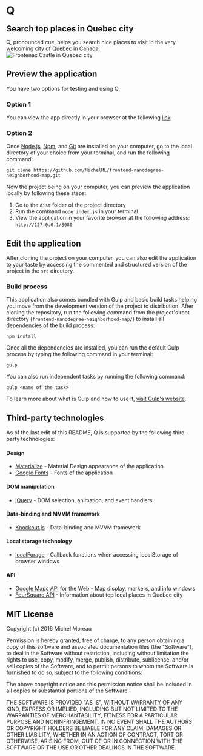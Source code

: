 <h1>Q<h2 style="display:inline;">Search top places in Quebec city</h2></h1>   
  
Q, pronounced _cue_, helps you search nice places to visit in the very welcoming city of [Quebec](https://www.google.ca/maps/place/Ville+de+Qu%C3%A9bec,+QC/@46.8576655,-71.6262536,10z/data=!3m1!4b1!4m5!3m4!1s0x4cb8968a05db8893:0x8fc52d63f0e83a03!8m2!3d46.8138783!4d-71.2079809) in Canada.  
![Frontenac Castle in Quebec city](quebeccity.jpg)  
## Preview the application  
You have two options for testing and using Q. 
### Option 1  
You can view the app directly in your browser at the following [link](https://michelml.github.io/frontend-nanodegree-neighborhood-map/dist/public/)  
### Option 2  
Once [Node.js](https://nodejs.org/en/), [Npm](https://www.npmjs.com/), and [Git](https://git-scm.com/) are installed on your computer, go to the local directory of your choice from your terminal, and run the following command:  
```  
git clone https://github.com/MichelML/frontend-nanodegree-neighborhood-map.git
```
Now the project being on your computer, you can preview the application locally by following these steps:  
1. Go to the `dist` folder of the project directory  
2. Run the command `node index.js` in your terminal  
3. View the application in your favorite browser at the following address: `http://127.0.0.1/8080`  

## Edit the application  
After cloning the project on your computer, you can also edit the application to your taste by accessing the commented and structured version of the project in the `src` directory.  

### Build process  
This application also comes bundled with Gulp and basic build tasks helping you move from the development version of the project to distribution. After cloning the repository, run the following command from the project's root directory (`frontend-nanodegree-neighborhood-map/`) to install all dependencies of the build process:  
```  
npm install
```  
Once all the dependencies are installed, you can run the default Gulp process by typing the following command in your terminal: 
```
gulp
```
You can also run independent tasks by running the following command:  
```
gulp <name of the task>
```  
To learn more about what is Gulp and how to use it, [visit Gulp's website](http://gulpjs.com/).        
    
## Third-party technologies    
As of the last edit of this README, Q is supported by the following third-party technologies:    
#### Design    
* [Materialize](http://materializecss.com/) - Material Design appearance of the application  
* [Google Fonts](https://www.google.com/fonts) - Fonts of the application  
#### DOM manipulation   
* [jQuery](https://jquery.com/) - DOM selection, animation, and event handlers  
#### Data-binding and MVVM framework    
* [Knockout.js](http://knockoutjs.com/) - Data-binding and MVVM framework    
#### Local storage technology    
* [localForage](https://github.com/localForage/localForage) - Callback functions when accessing localStorage of browser windows    
#### API    
* [Google Maps API](https://developers.google.com/maps/web/?hl=en) for the Web - Map display, markers, and info windows      
* [FourSquare API](https://developer.foursquare.com/) - Information about top local places in Quebec city    
    
## MIT License    
Copyright (c) 2016 Michel Moreau  
  
Permission is hereby granted, free of charge, to any person obtaining a copy of this software and associated documentation files (the "Software"), to deal in the Software without restriction, including without limitation the rights to use, copy, modify, merge, publish, distribute, sublicense, and/or sell copies of the Software, and to permit persons to whom the Software is furnished to do so, subject to the following conditions:  
  
The above copyright notice and this permission notice shall be included in all copies or substantial portions of the Software.  
  
THE SOFTWARE IS PROVIDED "AS IS", WITHOUT WARRANTY OF ANY KIND, EXPRESS OR IMPLIED, INCLUDING BUT NOT LIMITED TO THE WARRANTIES OF MERCHANTABILITY, FITNESS FOR A PARTICULAR PURPOSE AND NONINFRINGEMENT. IN NO EVENT SHALL THE AUTHORS OR COPYRIGHT HOLDERS BE LIABLE FOR ANY CLAIM, DAMAGES OR OTHER LIABILITY, WHETHER IN AN ACTION OF CONTRACT, TORT OR OTHERWISE, ARISING FROM, OUT OF OR IN CONNECTION WITH THE SOFTWARE OR THE USE OR OTHER DEALINGS IN THE SOFTWARE.  
